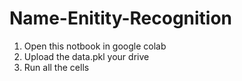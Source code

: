 # Name-Enitity-Recognition


1. Open this notbook in google colab
2. Upload the data.pkl your drive
3. Run all the cells
